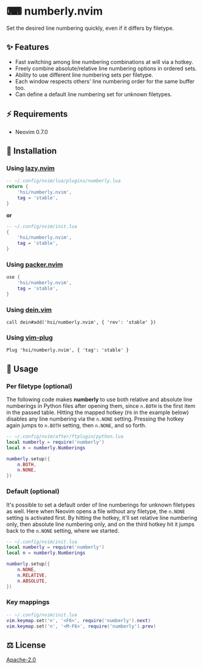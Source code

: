 # ⌨ numberly.nvim

Set the desired line numbering quickly, even if it differs by filetype.

## ✨ Features

- Fast switching among line numbering combinations at will via a hotkey.
- Freely combine absolute/relative line numbering options in ordered sets.
- Ability to use different line numbering sets per filetype.
- Each window respects others' line numbering order for the same buffer too.
- Can define a default line numbering set for unknown filetypes.

## ⚡ Requirements

- Neovim 0.7.0

## 💾 Installation

### Using [lazy.nvim](https://github.com/folke/lazy.nvim)

```lua
-- ~/.config/nvim/lua/plugins/numberly.lua
return {
    'hsi/numberly.nvim',
    tag = 'stable',
}
```

**or**
```lua
-- ~/.config/nvim/init.lua
{
    'hsi/numberly.nvim',
    tag = 'stable',
}
```

### Using [packer.nvim](https://github.com/wbthomason/packer.nvim)

```lua
use {
    'hsi/numberly.nvim',
    tag = 'stable',
}
```

### Using [dein.vim](https://github.com/Shougo/dein.vim)

```vim
call dein#add('hsi/numberly.nvim', { 'rev': 'stable' })
```

### Using [vim-plug](https://github.com/junegunn/vim-plug)

```vim
Plug 'hsi/numberly.nvim', { 'tag': 'stable' }
```

## 🚀 Usage

### Per filetype (optional)

The following code makes **numberly** to use both relative and absolute line numberings in Python files after opening them, since `n.BOTH` is the first item in the passed table. Hitting the mapped hotkey (`F6` in the example below) disables any line numbering via the `n.NONE` setting. Pressing the hotkey again jumps to `n.BOTH` setting, then `n.NONE`, and so forth.

```lua
-- ~/.config/nvim/after/ftplugin/python.lua
local numberly = require('numberly')
local n = numberly.Numberings

numberly.setup({
    n.BOTH,
    n.NONE,
})
```

### Default (optional)

It's possible to set a default order of line numberings for unknown filetypes as well. Here when Neovim opens a file without any filetype, the `n.NONE` setting is activated first. By hitting the hotkey, it'll set relative line numbering only, then absolute line numbering only, and on the third hotkey hit it jumps back to the `n.NONE` setting, where we started.

```lua
-- ~/.config/nvim/init.lua
local numberly = require('numberly')
local n = numberly.Numberings

numberly.setup({
    n.NONE,
    n.RELATIVE,
    n.ABSOLUTE,
})
```

### Key mappings

```lua
-- ~/.config/nvim/init.lua
vim.keymap.set('n', '<F6>', require('numberly').next)
vim.keymap.set('n', '<M-F6>', require('numberly').prev)
```

## ⚖ License

[Apache-2.0](./LICENSE)

